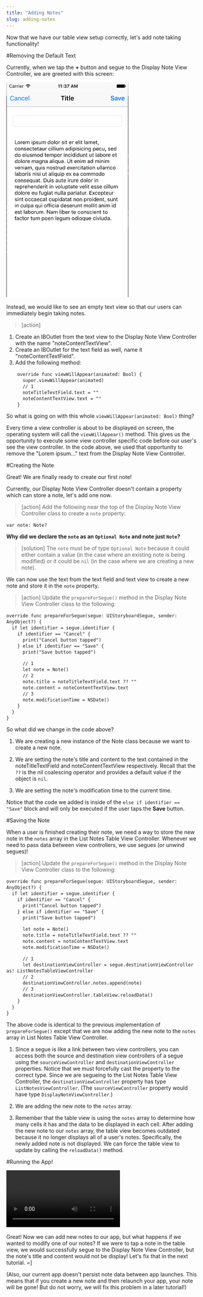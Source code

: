```yaml
---
title: "Adding Notes"
slug: adding-notes
---
```


Now that we have our table view setup correctly, let's add note taking functionality!

#Removing the Default Text

Currently, when we tap the **+** button and segue to the Display Note View Controller, we are greeted with this screen:

![image of Display Note View Controller with lorem ipsum text](./images/lorem.png)

Instead, we would like to see an empty text view so that our users can immediately begin taking notes.

> [action]
1. Create an IBOutlet from the text view to the Display Note View Controller with the name "noteContentTextView".
2. Create an IBOutlet for the text field as well, name it "noteContentTextField".
3. Add the following method:
>
        override func viewWillAppear(animated: Bool) {
          super.viewWillAppear(animated)
          // 1
          noteTitleTextField.text = ""
          noteContentTextView.text = ""
        }


So what is going on with this whole `viewWillAppear(animated: Bool)` thing?

Every time a view controller is about to be displayed on screen, the operating system will call the `viewWillAppear()` method. This gives us the opportunity to execute some view controller specific code before our user's see the view controller. In the code above, we used that opportunity to remove the "Lorem ipsum..." text from the Display Note View Controller.

#Creating the Note

Great! We are finally ready to create our first note!

Currently, our Display Note View Controller doesn't contain a property which can store a note, let's add one now.

> [action]
Add the following near the top of the Display Note View Controller class to create a `note` property:
>
    var note: Note?

**Why did we declare the `note` as an `Optional Note` and note just `Note`?**

> [solution]
The `note` must be of type `Optional Note` because it could either contain a value (in the case where an existing note is being modified) or it could be `nil` (in the case where we are creating a new note).

We can now use the text from the text field and text view to create a new note and store it in the `note` property.

> [action]
Update the `prepareForSegue()` method in the Display Note View Controller class to the following:
>
    override func prepareForSegue(segue: UIStoryboardSegue, sender: AnyObject?) {
      if let identifier = segue.identifier {
        if identifier == "Cancel" {
          print("Cancel button tapped")
        } else if identifier == "Save" {
          print("Save button tapped")
>
          // 1
          let note = Note()
          // 2
          note.title = noteTitleTextField.text ?? ""
          note.content = noteContentTextView.text
          // 3
          note.modificationTime = NSDate()
        }
      }
    }

So what did we change in the code above?

1. We are creating a new instance of the Note class because we want to create a new note.

2. We are setting the note's title and content to the text contained in the noteTitleTextField and noteContentTextView respectively. Recall that the `??` is the nil coalescing operator and provides a default value if the object is `nil`.

3. We are setting the note's modification time to the current time.

Notice that the code we added is inside of the `else if identifier == "Save"` block and will only be executed if the user taps the **Save** button.

#Saving the Note

When a user is finished creating their note, we need a way to store the new note in the `notes` array in the List Notes Table View Controller. Whenever we need to pass data between view controllers, we use segues (or unwind segues)!

> [action]
Update the `prepareForSegue()` method in the Display Note View Controller class to the following:
>
    override func prepareForSegue(segue: UIStoryboardSegue, sender: AnyObject?) {
      if let identifier = segue.identifier {
        if identifier == "Cancel" {
          print("Cancel button tapped")
        } else if identifier == "Save" {
          print("Save button tapped")
>
          let note = Note()
          note.title = noteTitleTextField.text ?? ""
          note.content = noteContentTextView.text
          note.modificationTime = NSDate()
>
          // 1
          let destinationViewController = segue.destinationViewController as! ListNotesTableViewController
          // 2
          destinationViewController.notes.append(note)
          // 3
          destinationViewController.tableView.reloadData()
        }
      }
    }

The above code is identical to the previous implementation of `prepareForSegue()` except that we are now adding the new note to the `notes` array in List Notes Table View Controller.

1. Since a segue is like a link between two view controllers, you can access both the source and destination view controllers of a segue using the `sourceViewController` and `destinationViewController` properties. Notice that we must forcefully cast the property to the correct type. Since we are segueing to the List Notes Table View Controller, the `destinationViewController` property has type `ListNotesViewController`. (The `sourceViewController` property would have type `DisplayNoteViewController`.)

2. We are adding the new note to the `notes` array.

3. Remember that the table view is using the `notes` array to determine how many cells it has and the data to be displayed in each cell. After adding the new note to our `notes` array, the table view becomes outdated because it no longer displays all of a user's notes. Specifically, the newly added note is not displayed. We can force the table view to update by calling the `reloadData()` method.

#Running the App!

![ms-video](https://s3.amazonaws.com/mgwu-misc/Make+School+Notes/P08-complete.mov)

Great! Now we can add new notes to our app, but what happens if we wanted to modify one of our notes? If we were to tap a note in the table view, we would successfully segue to the Display Note View Controller, but the note's title and content would not be display! Let's fix that in the next tutorial. =]

(Also, our current app doesn't persist note data between app launches. This means that if you create a new note and then relaunch your app, your note will be gone! But do not worry, we will fix this problem in a later tutorial!)

<!-- ACTION: Add a tl;dr info box containing all steps they should have completed on this page of the tutorial.  For an example, see page 1 of tutorial.   -->
